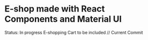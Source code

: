 # E-shop made with React Components and Material UI 

Status: In progress
E-shopping Cart to be included // Current Commit

